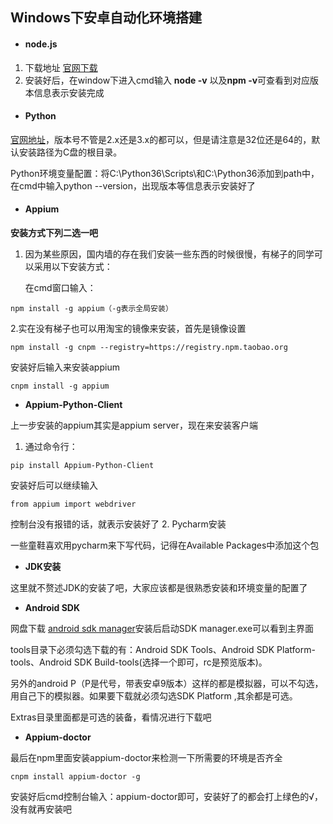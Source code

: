
## Windows下安卓自动化环境搭建
- ####  node.js
1. 下载地址 [官网下载](http://nodejs.cn/download/)
2. 安装好后，在window下进入cmd输入 **node -v** 以及**npm -v**可查看到对应版本信息表示安装完成

- #### Python
[官网地址](https://www.python.org/)，版本号不管是2.x还是3.x的都可以，但是请注意是32位还是64的，默认安装路径为C盘的根目录。

Python环境变量配置：将C:\Python36\Scripts\和C:\Python36添加到path中，在cmd中输入python --version，出现版本等信息表示安装好了


- #### Appium
**安装方式下列二选一吧**
1. 因为某些原因，国内墙的存在我们安装一些东西的时候很慢，有梯子的同学可以采用以下安装方式：

   在cmd窗口输入：
```
npm install -g appium（-g表示全局安装）
```

   
2.实在没有梯子也可以用淘宝的镜像来安装，首先是镜像设置

```
npm install -g cnpm --registry=https://registry.npm.taobao.org
```
安装好后输入来安装appium
```
cnpm install -g appium
```
- **Appium-Python-Client**
 
上一步安装的appium其实是appium server，现在来安装客户端
1. 通过命令行：
```
pip install Appium-Python-Client
```
安装好后可以继续输入

```
from appium import webdriver
```
控制台没有报错的话，就表示安装好了
2. Pycharm安装

一些童鞋喜欢用pycharm来下写代码，记得在Available Packages中添加这个包

- **JDK安装**

这里就不赘述JDK的安装了吧，大家应该都是很熟悉安装和环境变量的配置了

- **Android SDK**

网盘下载 [android sdk manager](http://tools.android-studio.org/index.php/sdk)安装后启动SDK manager.exe可以看到主界面

tools目录下必须勾选下载的有：Android SDK Tools、Android SDK Platform-tools、Android SDK Build-tools(选择一个即可，rc是预览版本)。

另外的android P（P是代号，带表安卓9版本）这样的都是模拟器，可以不勾选，用自己下的模拟器。如果要下载就必须勾选SDK Platform ,其余都是可选。

Extras目录里面都是可选的装备，看情况进行下载吧

- **Appium-doctor**

最后在npm里面安装appium-doctor来检测一下所需要的环境是否齐全

```
cnpm install appium-doctor -g
```
安装好后cmd控制台输入：appium-doctor即可，安装好了的都会打上绿色的√，没有就再安装吧
